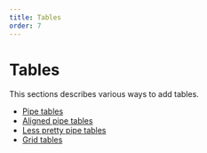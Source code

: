 ```yaml
---
title: Tables
order: 7
---
```


Tables
======

This sections describes various ways to add tables.

* [Pipe tables](pipe)
* [Aligned pipe tables](pipe-aligned)
* [Less pretty pipe tables](pipe-ugly)
* [Grid tables](grid)